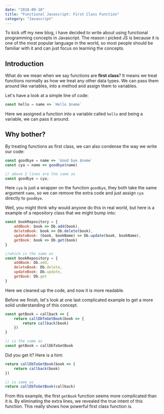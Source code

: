 ```yaml
---
date: "2018-09-10"
title: "Functional Javascript: First Class Function"
category: "Javascript"
---
```


To kick off my new blog, i have decided to write about using functional programming concepts in Javascript. The reason i picked JS is because it is one of the most popular language in the world, so most people should be familiar with it and can just focus on learning the concepts.

## Introduction

What do we mean when we say functions are **first class**? It means we treat functions normally as how we treat any other data types. We can pass them around like variables, into a method and assign them to
variables.

Let's have a look at a simple line of code:

```javascript
const hello = name => `Hello $name`
```

Here we assigned a function into a variable called `hello` and being a variable, we can pass it around.

## Why bother?

By treating functions as first class, we can also condense the way we write our code:

```javascript
const goodbye = name => `Good bye $name` 
const cya = name => goodbye(name)

// above 2 lines are the same as
const goodbye = cya;
```
Here `cya` is just a wrapper on the function `goodbye`, they both take the same argument `name`,
so we can remove the extra code and just assign `cya` directly to `goodbye`.

Well, you might think why would anyone do this in real world, but here is a example of a repository class that we might bump into:

```javascript
const bookRepository = {
    addBook: book => Db.add(book),
    deleteBook: book => Db.delete(book),
    updateBook: (book, bookName) => Db.update(book, bookName),
    getBook: book => Db.get(book)
}

//which is the same as
const bookRepository = {
    addBook: Db.add,
    deleteBook: Db.delete,
    updateBook: Db.update,
    getBook: Db.get
}
```

Here we cleaned up the code, and now it is more readable. 

Before we finish, let's look at one last complicated example to get a more solid understanding of this concept.

```javascript
const getBook = callback => {
    return callDbToGetBook(book => {
        return callback(book)
    })
}

// is the same as 
const getBook = callDbToGetBook
```

Did you get it? Here is a hint:

```javascript
return callDbToGetBook(book => {
    return callback(book)
})

// is same as
return callDbToGetBook(callback)   
```

From this example, the first `getBook` function seems more complicated than it is. By eliminating the extra lines, we revealed the true intent of this function. This really shows how powerful first class function is.